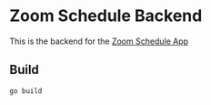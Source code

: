 # Zoom Schedule Backend

This is the backend for the [Zoom Schedule App](https://github.com/IceToast/zoom_schedule)

## Build

```
go build
```
